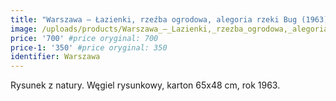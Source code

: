 ```yaml
---
title: "Warszawa – Łazienki, rzeźba ogrodowa, alegoria rzeki Bug (1963)"
image: /uploads/products/Warszawa_–_Lazienki,_rzezba_ogrodowa,_alegoria_rzeki_Bug_(1963).jpg
price: '700' #price oryginal: 700
price-1: '350' #price oryginal: 350
identifier: Warszawa
---
```


Rysunek z natury. Węgiel rysunkowy, karton 65x48 cm, rok 1963.